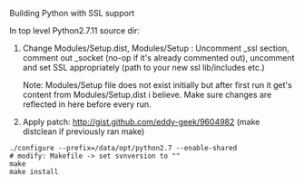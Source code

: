 Building Python with SSL support 

In top level Python2.7.11 source dir:

1. Change Modules/Setup.dist, Modules/Setup : Uncomment _ssl section, comment out _socket (no-op if it's already commented out), uncomment and set SSL appropriately (path to your new ssl lib/includes etc.)

    Note: Modules/Setup file does not exist initially but after first run it get's content from Modules/Setup.dist i believe. Make sure changes are reflected in here before every run.

2. Apply patch: http://gist.github.com/eddy-geek/9604982 (make distclean if previously ran make)

```
./configure --prefix=/data/opt/python2.7 --enable-shared
# modify: Makefile -> set svnversion to ""
make
make install
```
